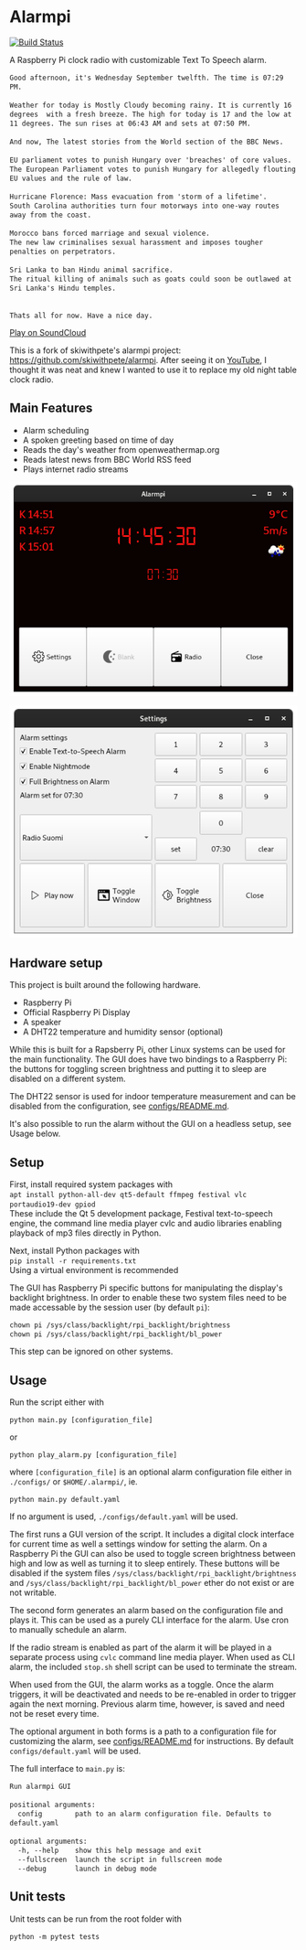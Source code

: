 # Alarmpi

[![Build Status](https://img.shields.io/github/workflow/status/lajanki/alarmpi/Run%20pytest)](https://github.com/lajanki/alarmpi/actions/workflows/python-publish.yml)

A Raspberry Pi clock radio with customizable Text To Speech alarm.
```
Good afternoon, it's Wednesday September twelfth. The time is 07:29 PM.

Weather for today is Mostly Cloudy becoming rainy. It is currently 16 degrees  with a fresh breeze. The high for today is 17 and the low at 11 degrees. The sun rises at 06:43 AM and sets at 07:50 PM.

And now, The latest stories from the World section of the BBC News.

EU parliament votes to punish Hungary over 'breaches' of core values.
The European Parliament votes to punish Hungary for allegedly flouting EU values and the rule of law.

Hurricane Florence: Mass evacuation from 'storm of a lifetime'.
South Carolina authorities turn four motorways into one-way routes away from the coast.

Morocco bans forced marriage and sexual violence.
The new law criminalises sexual harassment and imposes tougher penalties on perpetrators.

Sri Lanka to ban Hindu animal sacrifice.
The ritual killing of animals such as goats could soon be outlawed at Sri Lanka's Hindu temples.


Thats all for now. Have a nice day.
```
[Play on SoundCloud](https://soundcloud.com/lajanki/pialarm_sample)


This is a fork of skiwithpete's alarmpi project: https://github.com/skiwithpete/alarmpi. After seeing it on [YouTube](https://youtu.be/julETnOLkaU), I thought it was neat and knew I wanted to use it to replace my old night table clock radio.


## Main Features
 * Alarm scheduling
 * A spoken greeting based on time of day
 * Reads the day's weather from openweathermap.org
 * Reads latest news from BBC World RSS feed
 * Plays internet radio streams
 

![Main window](resources/clock_main.png)

![Settings window](resources/clock_settings.png)


## Hardware setup
This project is built around the following hardware.
 * Raspberry Pi
 * Official Raspberry Pi Display
 * A speaker
 * A DHT22 temperature and humidity sensor (optional)

While this is built for a Rapsberry Pi, other Linux systems can be used for the main functionality. The GUI does have two bindings to a Raspberry Pi: the buttons for toggling screen brightness and putting it to sleep are disabled on a different system.

The DHT22 sensor is used for indoor temperature measurement and can be disabled from the configuration, see [configs/README.md](./configs/README.md).

It's also possible to run the alarm without the GUI on a headless setup, see Usage below.


## Setup
First, install required system packages with  
```apt install python-all-dev qt5-default ffmpeg festival vlc portaudio19-dev gpiod```  
These include the Qt 5 development package, Festival text-to-speech engine, the command line media player cvlc and audio libraries enabling playback of mp3 files directly in Python.

Next, install Python packages with  
```pip install -r requirements.txt```  
Using a virtual environment is recommended

The GUI has Raspberry Pi specific buttons for manipulating the display's backlight brightness. In order to enable these two system files need to be made accessable by the session user (by default `pi`):
```
chown pi /sys/class/backlight/rpi_backlight/brightness
chown pi /sys/class/backlight/rpi_backlight/bl_power
```
This step can be ignored on other systems.



## Usage
Run the script either with
```
python main.py [configuration_file]
```
or
```
python play_alarm.py [configuration_file]
```
where `[configuration_file]` is an optional alarm configuration file either in `./configs/` or `$HOME/.alarmpi/`, ie.
```
python main.py default.yaml
```
If no argument is used, `./configs/default.yaml` will be used.



The first runs a GUI version of the script. It includes a digital clock interface for current time as well a settings window for setting the alarm. On a Raspberry Pi the GUI can also be used to toggle screen brightness between high and low as well as turning it to sleep entirely. These buttons will be disabled if the system files `/sys/class/backlight/rpi_backlight/brightness` and `/sys/class/backlight/rpi_backlight/bl_power` ether do not exist or are not writable.

The second form generates an alarm based on the configuration file and plays it. This can be used as a purely CLI interface for the alarm. Use cron to manually schedule an alarm.

If the radio stream is enabled as part of the alarm it will be played in a separate process using `cvlc` command line media player. When used as CLI alarm, the included `stop.sh` shell script can be used to terminate the stream.

When used from the GUI, the alarm works as a toggle. Once the alarm triggers, it will be deactivated and needs to be re-enabled in order to trigger again the next morning. Previous alarm time, however, is saved and need not be reset every time. 

The optional argument in both forms is a path to a configuration file for customizing the alarm, see [configs/README.md](./configs/README.md) for instructions. By default `configs/default.yaml` will be used.



The full interface to `main.py` is:
```
Run alarmpi GUI

positional arguments:
  config        path to an alarm configuration file. Defaults to default.yaml

optional arguments:
  -h, --help    show this help message and exit
  --fullscreen  launch the script in fullscreen mode
  --debug       launch in debug mode
```

## Unit tests
Unit tests can be run from the root folder with
```
python -m pytest tests
```
